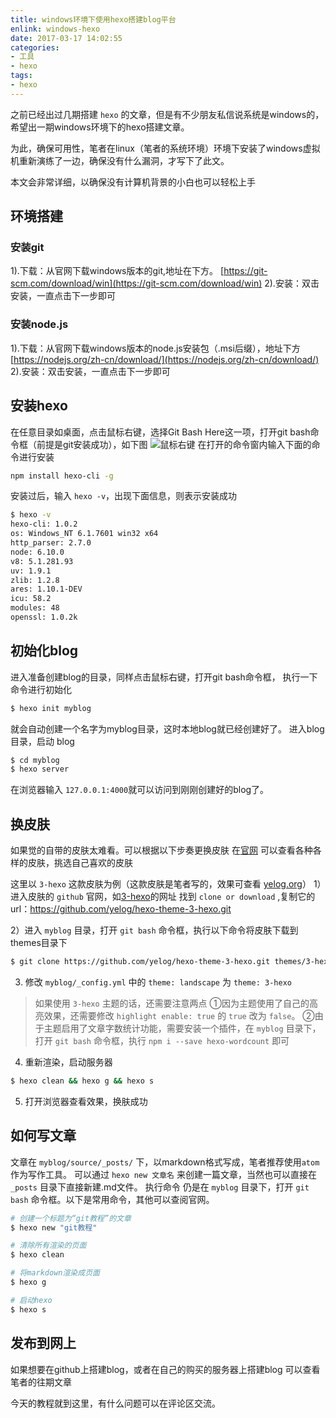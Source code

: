 ```yaml
---
title: windows环境下使用hexo搭建blog平台
enlink: windows-hexo
date: 2017-03-17 14:02:55
categories:
- 工具
- hexo
tags:
- hexo
---
```

之前已经出过几期搭建 `hexo` 的文章，但是有不少朋友私信说系统是windows的，希望出一期windows环境下的hexo搭建文章。

为此，确保可用性，笔者在linux（笔者的系统环境）环境下安装了windows虚拟机重新演练了一边，确保没有什么漏洞，才写下了此文。

本文会非常详细，以确保没有计算机背景的小白也可以轻松上手
## 环境搭建
### 安装git
1).下载：从官网下载windows版本的git,地址在下方。
[https://git-scm.com/download/win](https://git-scm.com/download/win)
2).安装：双击安装，一直点击下一步即可

### 安装node.js
1).下载：从官网下载windows版本的node.js安装包（.msi后缀），地址下方
[https://nodejs.org/zh-cn/download/](https://nodejs.org/zh-cn/download/)
2).安装：双击安装，一直点击下一步即可

## 安装hexo
在任意目录如桌面，点击鼠标右键，选择Git Bash Here这一项，打开git bash命令框（前提是git安装成功），如下图
![鼠标右键](http://img.saodiyang.com/FraxkCebAzx-dlPGsUmgcLZRR_Lj.png)
在打开的命令窗内输入下面的命令进行安装
```bash
npm install hexo-cli -g
```
安装过后，输入 `hexo -v`，出现下面信息，则表示安装成功
```bash
$ hexo -v
hexo-cli: 1.0.2
os: Windows_NT 6.1.7601 win32 x64
http_parser: 2.7.0
node: 6.10.0
v8: 5.1.281.93
uv: 1.9.1
zlib: 1.2.8
ares: 1.10.1-DEV
icu: 58.2
modules: 48
openssl: 1.0.2k
```
## 初始化blog
进入准备创建blog的目录，同样点击鼠标右键，打开git bash命令框，
执行一下命令进行初始化
```bash
$ hexo init myblog
```
就会自动创建一个名字为myblog目录，这时本地blog就已经创建好了。
进入blog目录，启动 blog
```bash
$ cd myblog
$ hexo server
```
在浏览器输入 `127.0.0.1:4000`就可以访问到刚刚创建好的blog了。
## 换皮肤
如果觉的自带的皮肤太难看。可以根据以下步奏更换皮肤
在[官网](https://hexo.io/themes/) 可以查看各种各样的皮肤，挑选自己喜欢的皮肤

这里以 `3-hexo` 这款皮肤为例（这款皮肤是笔者写的，效果可查看 [yelog.org](http://yelog.org/)）
1）进入皮肤的 `github` 官网，如[3-hexo](https://github.com/yelog/hexo-theme-3-hexo)的网址
找到 `clone or download` ,复制它的url：https://github.com/yelog/hexo-theme-3-hexo.git

2）进入 `myblog` 目录，打开 `git bash` 命令框，执行以下命令将皮肤下载到themes目录下
```bash
$ git clone https://github.com/yelog/hexo-theme-3-hexo.git themes/3-hexo
```

3) 修改 `myblog/_config.yml` 中的 `theme: landscape` 为 `theme: 3-hexo`

> 如果使用 `3-hexo` 主题的话，还需要注意两点
①因为主题使用了自己的高亮效果，还需要修改 `highlight enable: true` 的 `true` 改为 `false`。
②由于主题启用了文章字数统计功能，需要安装一个插件，在 `myblog` 目录下，打开 `git bash` 命令框，执行 `npm i --save hexo-wordcount` 即可

4) 重新渲染，启动服务器
```bash
$ hexo clean && hexo g && hexo s
```

5) 打开浏览器查看效果，换肤成功

## 如何写文章
文章在 `myblog/source/_posts/` 下，以markdown格式写成，笔者推荐使用`atom`作为写作工具。
可以通过 `hexo new 文章名` 来创建一篇文章，当然也可以直接在 `_posts` 目录下直接新建.md文件。
执行命令 仍是在 `myblog` 目录下，打开 `git bash` 命令框。以下是常用命令，其他可以查阅官网。
```bash
# 创建一个标题为“git教程”的文章
$ hexo new "git教程"

# 清除所有渲染的页面
$ hexo clean

# 将markdown渲染成页面
$ hexo g

# 启动hexo
$ hexo s
```

## 发布到网上
如果想要在github上搭建blog，或者在自己的购买的服务器上搭建blog
可以查看笔者的往期文章

今天的教程就到这里，有什么问题可以在评论区交流。
